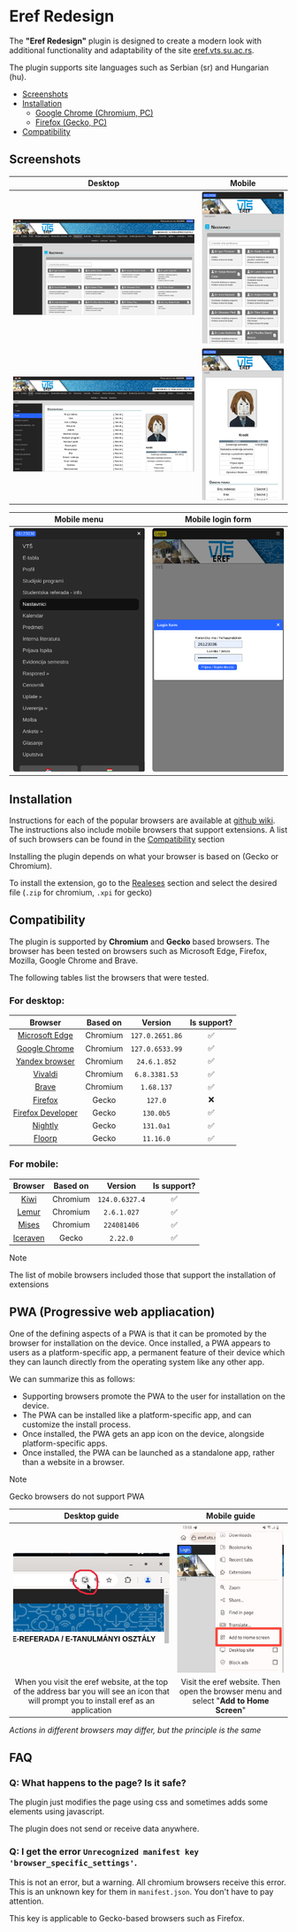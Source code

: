 # Eref Redesign

The **"Eref Redesign"** plugin is designed to create a modern look with additional functionality and adaptability of the site [eref.vts.su.ac.rs](https://eref.vts.su.ac.rs/sr).

The plugin supports site languages ​​such as Serbian (sr) and Hungarian (hu).

* [Screenshots](#screenshots)
* [Installation](#installation)
    * [Google Chrome (Chromium, PC)](#google-chrome-chromium-desktop)
    * [Firefox (Gecko, PC)](#firefox-gecko-desktop)
* [Compatibility](#compatibility)

## Screenshots

| Desktop | Mobile |
| :-: | :-: |
| ![desktop-1](/assets/readme/professor-page.png) | ![mobile-1](/assets/readme/professor-page-mobile.png) |
| ![desktop-2](/assets/readme/profil-page.png) | ![mobile-2](/assets/readme/profil-page-mobile.png) |


| Mobile menu | Mobile login form |
| :-: | :-: |
| ![Mobile menu](/assets/readme/mobile-menu.png) | ![Mobile menu](/assets/readme/mobile-login.png)

## Installation

Instructions for each of the popular browsers are available at [github wiki](https://github.com/stepan323446/eref-redesign/wiki). The instructions also include mobile browsers that support extensions. A list of such browsers can be found in the [Compatibility](#compatibility) section

Installing the plugin depends on what your browser is based on (Gecko or Chromium).

To install the extension, go to the [Realeses](https://github.com/stepan323446/eref-redesign/releases) section and select the desired file (`.zip` for chromium, `.xpi` for gecko)

## Compatibility 

The plugin is supported by **Сhromium** and **Gecko** based browsers. The browser has been tested on browsers such as Microsoft Edge, Firefox, Mozilla, Google Chrome and Brave.

The following tables list the browsers that were tested.

### For desktop:
| Browser | Based on | Version | Is support? |
| :-: | :-: | :-: | :-: |
| [Microsoft Edge](https://www.microsoft.com/en-us/edge/) | Chromium | `127.0.2651.86` | ✅ |
| [Google Chrome](https://www.google.com/chrome/) | Chromium | `127.0.6533.99` | ✅ |
| [Yandex browser](https://browser.yandex.com/) | Chromium | `24.6.1.852` | ✅ |
| [Vivaldi](https://vivaldi.com/) | Chromium | `6.8.3381.53` | ✅ |
| [Brave](https://brave.com/) | Chromium | `1.68.137` | ✅ |
| [Firefox](https://www.mozilla.org/en-US/firefox/new/) | Gecko | `127.0` | ❌ |
| [Firefox Developer](https://www.mozilla.org/en-US/firefox/developer/) | Gecko | `130.0b5` | ✅ |
| [Nightly](https://www.mozilla.org/en-US/firefox/131.0a1/releasenotes/) | Gecko | `131.0a1` | ✅ |
| [Floorp](https://floorp.app/) | Gecko | `11.16.0` | ✅ |

### For mobile:

| Browser | Based on | Version | Is support? |
| :-: | :-: | :-: | :-: |
| [Kiwi](https://kiwibrowser.com/) | Chromium | `124.0.6327.4` | ✅ |
| [Lemur](https://www.lemurbrowser.com/new_version_test/app/en.html) | Chromium | `2.6.1.027` | ✅ |
| [Mises](https://www.mises.site/) | Chromium | `224081406` | ✅ |
| [Iceraven](https://github.com/fork-maintainers/iceraven-browser) | Gecko | `2.22.0` | ✅ |

> [!NOTE]
> The list of mobile browsers included those that support the installation of extensions

## PWA (Progressive web appliacation)

One of the defining aspects of a PWA is that it can be promoted by the browser for installation on the device. Once installed, a PWA appears to users as a platform-specific app, a permanent feature of their device which they can launch directly from the operating system like any other app.

We can summarize this as follows:

*   Supporting browsers promote the PWA to the user for installation on the device.
*   The PWA can be installed like a platform-specific app, and can customize the install process.
*   Once installed, the PWA gets an app icon on the device, alongside platform-specific apps.
*   Once installed, the PWA can be launched as a standalone app, rather than a website in a browser.

> [!NOTE]
> Gecko browsers do not support PWA

| Desktop guide | Mobile guide | 
| :-: | :-: |
|![desktop-pwa](/assets/readme/pwa-desktop.jpg) |![mobile-pwa](/assets/readme/pwa-mobile.jpg) |
| When you visit the eref website, at the top of the address bar you will see an icon that will prompt you to install eref as an application | Visit the eref website. Then open the browser menu and select "**Add to Home Screen**" |

*Actions in different browsers may differ, but the principle is the same*

## FAQ

### Q: What happens to the page? Is it safe?

The plugin just modifies the page using css and sometimes adds some elements using javascript.

The plugin does not send or receive data anywhere.

### Q: I get the error `Unrecognized manifest key 'browser_specific_settings'`.

This is not an error, but a warning. All chromium browsers receive this error. This is an unknown key for them in `manifest.json`. You don't have to pay attention.

This key is applicable to Gecko-based browsers such as Firefox.